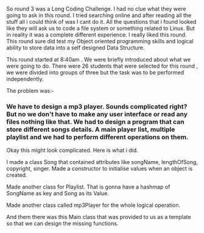 
So round 3 was a Long Coding Challenge. I had no clue what they were going to ask in this round. I tried searching online and after reading all the stuff all i could think of was I cant do it.
All the questions that i found looked like they will ask us to code a file system or something related to Linux.
But in reality it was a complete different experience. I really liked this round. This round sure did test my Object oriented programming skills and logical ability to store data into a self designed Data Structure.

This round started at 8:40am . We were briefly introduced about what we were going to do. There were 26 students that were selected for this round , we were divided into groups of three but the task was to be performed independently.

The problem was:-
### We have to design a mp3 player. Sounds complicated right? But no we don't have to make any user interface or read any files nothing like that. We had to design a program that can store different songs details. A main player list, multiple playlist and we had to perform different operations on them.

Okay this might look complicated.
Here is what i did.

I made a class Song that contained attributes like songName, lengthOfSong, copyright, singer. Made a constructor to initialise values when an object is created.

Made another class for Playlist. That is gonna have a hashmap of SongName as key and Song as its Value.

Made another class called mp3Player for the whole logical operation.

And them there was this Main class that was provided to us as a template so that we can design the missing functions.
